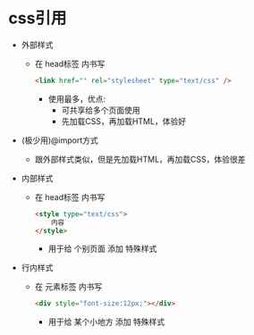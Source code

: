 # css引用

- 外部样式
    - 在 head标签 内书写
        ```html
        <link href="" rel="stylesheet" type="text/css" />
        ```
        - 使用最多，优点:
            - 可共享给多个页面使用
            - 先加载CSS，再加载HTML，体验好

- (极少用)@import方式
    - 跟外部样式类似，但是先加载HTML，再加载CSS，体验很差

- 内部样式
    - 在 head标签 内书写
        ```html
        <style type="text/css">
            内容
        </style>
        ```
        - 用于给 个别页面 添加 特殊样式

- 行内样式
    - 在 元素标签 内书写
        ```html
        <div style="font-size:12px;"></div>
        ```
        - 用于给 某个小地方 添加 特殊样式

